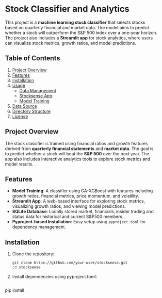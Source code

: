 # Stock Classifier and Analytics

This project is a **machine learning stock classifier** that selects stocks based on quarterly financial and market data. The model aims to predict whether a stock will outperform the S&P 500 index over a one-year horizon. The project also includes a **Streamlit app** for stock analytics, where users can visualize stock metrics, growth ratios, and model predictions.

## Table of Contents

1. [Project Overview](#project-overview)
2. [Features](#features)
3. [Installation](#installation)
4. [Usage](#usage)
   - [Data Management](#data-management)
   - [Stocksense App](#streamlit-app)
   - [Model Training](#model-training)
5. [Data Source](#data-source)
6. [Directory Structure](#directory-structure)
7. [License](#license)

## Project Overview

The stock classifier is trained using financial ratios and growth features derived from **quarterly financial statements** and **market data**. The goal is to predict whether a stock will beat the **S&P 500** over the next year. The app also includes interactive analytics tools to explore stock metrics and model results.

## Features

- **Model Training**: A classifier using GA-XGBoost with features including growth ratios, financial metrics, price momentum, and volatility.
- **Streamlit App**: A web-based interface for exploring stock metrics, visualizing growth ratios, and viewing model predictions.
- **SQLite Database**: Locally stored market, financials, insider trading and status data for historical and current S&P500 members.
- **Pyproject-based Installation**: Easy setup using `pyproject.toml` for dependency management.

## Installation

1. Clone the repository:
   ```bash
   git clone https://github.com/your-user/stocksense.git
   cd stocksense
   ```

2.	Install dependencies using pyproject.toml:
    ```bash
   pip install .
   ```

